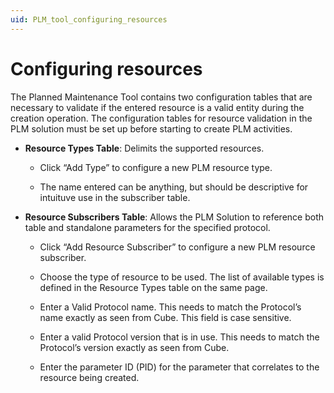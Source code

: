 ```yaml
---
uid: PLM_tool_configuring_resources
---
```


# Configuring resources

The Planned Maintenance Tool contains two configuration tables that are necessary to validate if the entered resource is a valid entity during the creation operation. The configuration tables for resource validation in the PLM solution must be set up before starting to create PLM activities.

- **Resource Types Table**: Delimits the supported resources.

    - Click “Add Type” to configure a new PLM resource type.

    - The name entered can be anything, but should be descriptive for intuituve use in the subscriber table.

- **Resource Subscribers Table**: Allows the PLM Solution to reference both table and standalone parameters for the specified protocol.

    - Click “Add Resource Subscriber” to configure a new PLM resource subscriber.

    - Choose the type of resource to be used. The list of available types is defined in the Resource Types table on the same page.

    - Enter a Valid Protocol name. This needs to match the Protocol’s name exactly as seen from Cube. This field is case sensitive.

    - Enter a valid Protocol version that is in use. This needs to match the Protocol’s version exactly as seen from Cube.

    - Enter the parameter ID (PID) for the parameter that correlates to the resource being created.

<!-- ![Planned Maintenance App Resource Configuration](~/user-guide/images/DataMiner_Planned_Maintenance_Resource_Configuration.png) -->
